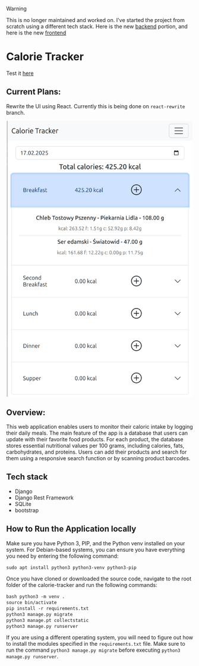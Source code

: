 >[!WARNING]
>This is no longer maintained and worked on. I've started the project from scratch using a different tech stack. Here is the new [backend](https://github.com/rmysliwczyk/calorie-tracker-backend) portion, and here is the new [frontend](https://github.com/rmysliwczyk/calorie-tracker-frontend)
# Calorie Tracker
Test it [here](https://calorie-tracker.webredirect.org)
## Current Plans:
Rewrite the UI using React. Currently this is being done on `react-rewrite` branch.

<picture>
    <img src="image.png" style="max-width: 500px; display: block; margin: auto;">
</picture>

## Overview:
This web application enables users to monitor their caloric intake by logging their daily meals. The main feature of the app is a database that users can update with their favorite food products. For each product, the database stores essential nutritional values per 100 grams, including calories, fats, carbohydrates, and proteins. Users can add their products and search for them using a responsive search function or by scanning product barcodes.

## Tech stack
- Django
- Django Rest Framework
- SQLite
- bootstrap

## How to Run the Application locally
Make sure you have Python 3, PIP, and the Python venv installed on your system. For Debian-based systems, you can ensure you have everything you need by entering the following command:
```
sudo apt install python3 python3-venv python3-pip 
``` 
Once you have cloned or downloaded the source code, navigate to the root folder of the calorie-tracker and run the following commands: 
```
bash python3 -m venv .
source bin/activate
pip install -r requirements.txt
python3 manage.py migrate
python3 manage.pt collectstatic
python3 manage.py runserver 
``` 
If you are using a different operating system, you will need to figure out how to install the modules specified in the `requirements.txt` file. Make sure to run the command `python3 manage.py migrate` before executing `python3 manage.py runserver`.

